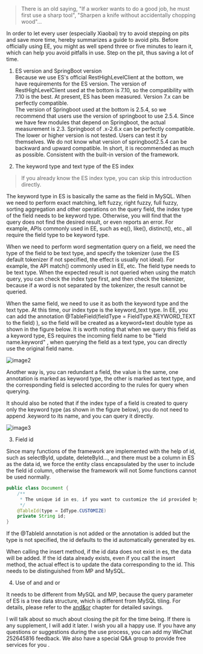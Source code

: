 > There is an old saying, "If a worker wants to do a good job, he must first use a sharp tool", "Sharpen a knife without accidentally chopping wood"...


In order to let every user (especially Xiaobai) try to avoid stepping on pits and save more time, hereby summarizes a guide to avoid pits. Before officially using EE, you might as well spend three or five minutes to learn it, which can help you avoid pitfalls in use. Step on the pit, thus saving a lot of time.

1. ES version and SpringBoot version<br />Because we use ES's official RestHighLevelClient at the bottom, we have requirements for the ES version. The version of RestHighLevelClient used at the bottom is 7.10, so the compatibility with 7.10 is the best. At present, ES has been measured. Version 7.x can be perfectly compatible.<br />The version of Springboot used at the bottom is 2.5.4, so we recommend that users use the version of springboot to use 2.5.4. Since we have few modules that depend on Springboot, the actual measurement is 2.3. Springboot of .x-2.6.x can be perfectly compatible. The lower or higher version is not tested. Users can test it by themselves. We do not know what version of springboot2.5.4 can be backward and upward compatible. In short, it is recommended as much as possible. Consistent with the built-in version of the framework.

2. The keyword type and text type of the ES index
> If you already know the ES index type, you can skip this introduction directly.

The keyword type in ES is basically the same as the field in MySQL. When we need to perform exact matching, left fuzzy, right fuzzy, full fuzzy, sorting aggregation and other operations on the query field, the index type of the field needs to be keyword type. Otherwise, you will find that the query does not find the desired result, or even reports an error. For example, APIs commonly used in EE, such as eq(), like(), distinct(), etc., all require the field type to be keyword type.

When we need to perform word segmentation query on a field, we need the type of the field to be text type, and specify the tokenizer (use the ES default tokenizer if not specified, the effect is usually not ideal). For example, the API match() commonly used in EE, etc. The field type needs to be text type. When the expected result is not queried when using the match query, you can check the index type first, and then check the tokenizer, because if a word is not separated by the tokenizer, the result cannot be queried.

When the same field, we need to use it as both the keyword type and the text type. At this time, our index type is the keyword_text type. In EE, you can add the annotation @TableField(fieldType = FieldType.KEYWORD_TEXT to the field) ), so the field will be created as a keyword+text double type as shown in the figure below. It is worth noting that when we query this field as a keyword type, ES requires the incoming field name to be "field name.keyword" , when querying the field as a text type, you can directly use the original field name.

![image2](https://iknow.hs.net/72818af6-7cc3-4833-b7a7-dbff845ce73e.png)

Another way is, you can redundant a field, the value is the same, one annotation is marked as keyword type, the other is marked as text type, and the corresponding field is selected according to the rules for query when querying.


It should also be noted that if the index type of a field is created to query only the keyword type (as shown in the figure below), you do not need to append .keyword to its name, and you can query it directly.

![image3](https://iknow.hs.net/87335e55-1fe3-44ed-920b-61354383e85a.png)


3. Field id

Since many functions of the framework are implemented with the help of id, such as selectById, update, deleteById..., and there must be a column in ES as the data id, we force the entity class encapsulated by the user to include the field id column, otherwise the framework will not Some functions cannot be used normally.
````java
public class Document {
    /**
     * The unique id in es, if you want to customize the id provided by the id in es, such as the id in MySQL, please specify the type in the annotation as customize or specify it directly in the global configuration file, so the id supports any data type)
     */
    @TableId(type = IdType.CUSTOMIZE)
    private String id;
}
````
If the @TableId annotation is not added or the annotation is added but the type is not specified, the id defaults to the id automatically generated by es.

When calling the insert method, if the id data does not exist in es, the data will be added. If the id data already exists, even if you call the insert method, the actual effect is to update the data corresponding to the id. This needs to be distinguished from MP and MySQL.

4. Use of and and or

It needs to be different from MySQL and MP, because the query parameter of ES is a tree data structure, which is different from MySQL tiling. For details, please refer to the [and&or](and-or.md) chapter for detailed savings.


I will talk about so much about closing the pit for the time being. If there is any supplement, I will add it later. I wish you all a happy use. If you have any questions or suggestions during the use process, you can add my WeChat 252645816 feedback. We also have a special Q&A group to provide free services for you .